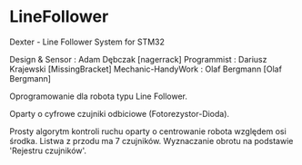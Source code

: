 # LineFollower
Dexter - Line Follower System for STM32

Design & Sensor : Adam Dębczak	[nagerrack]
Programmist : Dariusz Krajewski [MissingBracket]
Mechanic-HandyWork : Olaf Bergmann [Olaf Bergmann]

Oprogramowanie dla robota typu Line Follower.

Oparty o cyfrowe czujniki odbiciowe (Fotorezystor-Dioda).

Prosty algorytm kontroli ruchu oparty o centrowanie robota
względem osi środka. Listwa z przodu ma 7 czujników. 
Wyznaczanie obrotu na podstawie 'Rejestru czujników'.
